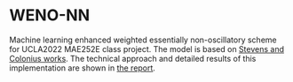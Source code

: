 # WENO-NN
Machine learning enhanced weighted essentially non-oscillatory scheme for UCLA2022 MAE252E class project. The model is based on [Stevens and Colonius works](https://link.springer.com/article/10.1007/s00162-020-00531-1).
The technical approach and detailed results of this implementation are shown in [the report](Report_WENO-NN.pdf).
